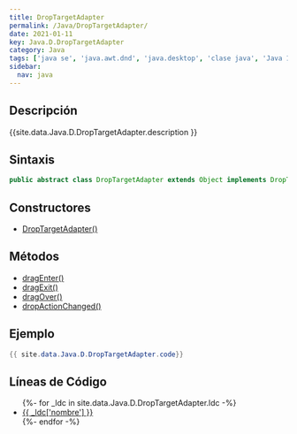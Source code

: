 ```yaml
---
title: DropTargetAdapter
permalink: /Java/DropTargetAdapter/
date: 2021-01-11
key: Java.D.DropTargetAdapter
category: Java
tags: ['java se', 'java.awt.dnd', 'java.desktop', 'clase java', 'Java 1.4']
sidebar: 
  nav: java
---
```


## Descripción
{{site.data.Java.D.DropTargetAdapter.description }}

## Sintaxis
~~~java
public abstract class DropTargetAdapter extends Object implements DropTargetListener
~~~

## Constructores
* [DropTargetAdapter()](/Java/DropTargetAdapter/DropTargetAdapter/)

## Métodos
* [dragEnter()](/Java/DropTargetAdapter/dragEnter)
* [dragExit()](/Java/DropTargetAdapter/dragExit)
* [dragOver()](/Java/DropTargetAdapter/dragOver)
* [dropActionChanged()](/Java/DropTargetAdapter/dropActionChanged)

## Ejemplo
~~~java
{{ site.data.Java.D.DropTargetAdapter.code}}
~~~

## Líneas de Código
<ul>
{%- for _ldc in site.data.Java.D.DropTargetAdapter.ldc -%}
   <li>
       <a href="{{_ldc['url'] }}">{{ _ldc['nombre'] }}</a>
   </li>
{%- endfor -%}
</ul>
